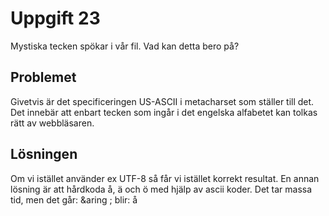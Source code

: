# Uppgift 23
Mystiska tecken spökar i vår fil. Vad kan detta bero på?

## Problemet
Givetvis är det specificeringen  US-ASCII i metacharset som ställer till det. Det innebär att enbart tecken som ingår i det engelska alfabetet kan tolkas rätt av webbläsaren.
## Lösningen
Om vi istället använder ex UTF-8 så får vi istället korrekt resultat. En annan lösning är att hårdkoda å, ä och ö med hjälp av ascii koder. Det tar massa tid, men det går: &aring ; blir: &aring; 